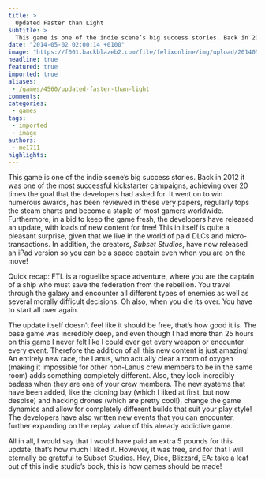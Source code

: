 ```yaml
---
title: >
  Updated Faster than Light
subtitle: >
  This game is one of the indie scene’s big success stories. Back in 2012 it was one of the most successful Kickstarter campaigns, achieving over 20 times the goal that the developers had asked for.
date: "2014-05-02 02:00:14 +0100"
image: "https://f001.backblazeb2.com/file/felixonline/img/upload/201405020300-jal08-games_ftl.png"
headline: true
featured: true
imported: true
aliases:
 - /games/4560/updated-faster-than-light
comments:
categories:
 - games
tags:
 - imported
 - image
authors:
 - me1711
highlights:
---
```


This game is one of the indie scene’s big success stories. Back in 2012 it was one of the most successful kickstarter campaigns, achieving over 20 times the goal that the developers had asked for. It went on to win numerous awards, has been reviewed in these very papers, regularly tops the steam charts and become a staple of most gamers worldwide. Furthermore, in a bid to keep the game fresh, the developers have released an update, with loads of new content for free! This in itself is quite a pleasant surprise, given that we live in the world of paid DLCs and micro-transactions. In addition, the creators, _Subset Studios_, have now released an iPad version so you can be a space captain even when you are on the move!

Quick recap: FTL is a roguelike space adventure, where you are the captain of a ship who must save the federation from the rebellion. You travel through the galaxy and encounter all different types of enemies as well as several morally difficult decisions. Oh also, when you die its over. You have to start all over again.

The update itself doesn’t feel like it should be free, that’s how good it is. The base game was incredibly deep, and even though I had more than 25 hours on this game I never felt like I could ever get every weapon or encounter every event. Therefore the addition of all this new content is just amazing! An entirely new race, the Lanus, who actually clear a room of oxygen (making it impossible for other non-Lanus crew members to be in the same room) adds something completely different. Also, they look incredibly badass when they are one of your crew members. The new systems that have been added, like the cloning bay (which I liked at first, but now despise) and hacking drones (which are pretty cool!), change the game dynamics and allow for completely different builds that suit your play style! The developers have also written new events that you can encounter, further expanding on the replay value of this already addictive game.

All in all, I would say that I would have paid an extra 5 pounds for this update, that’s how much I liked it. However, it was free, and for that I will eternally be grateful to Subset Studios. Hey, Dice, Blizzard, EA: take a leaf out of this indie studio’s book, this is how games should be made!
